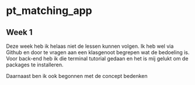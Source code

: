 # pt_matching_app

## Week 1
Deze week heb ik helaas niet de lessen kunnen volgen. Ik heb wel via Github en door te vragen aan een klasgenoot begrepen wat de bedoeling is. Voor back-end heb ik die terminal tutorial gedaan en het is mij gelukt om de packages te installeren.

Daarnaast ben ik ook begonnen met de concept bedenken